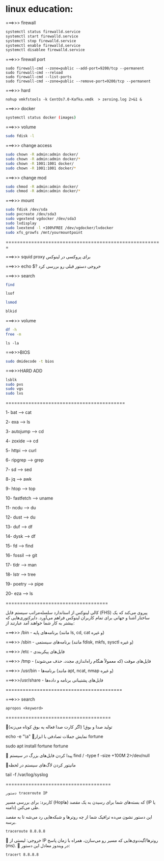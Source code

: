 # linux education:


===>>> firewall

```bash
systemctl status firewalld.service
systemctl start firewalld.service
systemctl stop firewalld.service
systemctl enable firewalld.service
systemctl disablee firewalld.service
```

===>>> firewall port
```
sudo firewall-cmd --zone=public --add-port=9200/tcp --permanent
sudo firewall-cmd --reload
sudo firewall-cmd --list-ports
sudo firewall-cmd --zone=public --remove-port=9200/tcp --permanent
```

===>>> hard
```
nohup vmkfstools -k CentOs7.0-Kafka.vmdk  > zeroing.log 2>&1 &
```

===>>> docker

```bash
systemctl status docker (images)
```

===>>> volume

```bash
sudo fdisk -l
```

===>>> change access

```bash
sudo chown -R admin:admin docker/
sudo chown -R admin:admin docker/*
sudo chown -R 1001:1001 docker/
sudo chown -R 1001:1001 docker/*
```

===>>> change mod
```bash
sudo chmod -R admin:admin docker/
sudo chmod -R admin:admin docker/*
```

===>>> mount

```bash
sudo fdisk /dev/sda
sudo pvcreate /dev/sda3
sudo vgextend vgdocker /dev/sda3
sudo lvdisplay
sudo lvextend -l +100%FREE /dev/vgdocker/lvdocker
sudo xfs_growfs /mnt/yourmountpoint
```


=======================================================

===>>> squid proxy  برای پروکسی در لینوکس 


===>>> echo $? خروجی دستور قبلی رو بررسی کرد

===>>> search
```bash
find
```

```bash
lsof
```

```bash
lsmod
```

```bash
blkid
```

===>>> volume
```bash
df -h 
free -m
```

```
ls -la
```

===>>>BIOS
```bash
sudo dmidecode -t bios
```

===>>>HARD ADD

```bash
lsblk
sudo pvs
sudo vgs
sudo lvs
```


==========================================

1- bat --> cat

2- exa --> ls

3- autojump --> cd

4- zoxide --> cd

5- httpi --> curl

6- ripgrep --> grep

7- sd --> sed

8- jq --> awk

9- htop --> top

10- fastfetch --> uname

11- ncdu --> du

12- dust --> du

13-  duf --> df

14- dysk --> df

15- fd --> find

16- fossil --> git

17- tldr --> man

18- lstr --> tree

19- poetry --> pipe

20- eza --> ls

====================================


کالی لینوکس از استاندارد سلسله‌مراتب سیستم فایل (FHS) پیروی می‌کند که یک ساختار آشنا و جهانی برای تمام کاربران لینوکس فراهم می‌آورد. دایرکتوری‌هایی که بیشتر به کار شما خواهند آمد عبارتند از:

===>>> /bin - برنامه‌های پایه (مانند ls, cd, cat و غیره)

===>>> /sbin - برنامه‌های سیستمی (مانند fdisk, mkfs, sysctl و غیره)

===>>> /etc - فایل‌های پیکربندی

===>>> /tmp - فایل‌های موقت (که معمولاً هنگام راه‌اندازی مجدد، حذف می‌شوند)

===>>> /usr/bin - برنامه‌ها (مانند apt, ncat, nmap و غیره)

===>>>/usr/share - فایل‌های پشتیبانی برنامه و داده‌ها

=========================================


===>>> search
```
apropos <keyword>
```

=====================================

🔹تولید صدا و بوق!
(اگر کارت صدا فعاله یه بوق کوتاه می‌زنه)

echo -e "\a"
🔹نمایش جملات تصادفی با ابزار fortune

sudo apt install fortune
fortune

🔹  پیدا کردن فایل‌های بزرگ در سیستم
find / -type f -size +100M 2>/dev/null

🔹مانیتور کردن لاگ‌های سیستم در لحظه

tail -f /var/log/syslog

=====================================

```
دستور traceroute IP
```
کاربرد: برای بررسی مسیر (Hopها) که بسته‌های شما برای رسیدن به یک مقصد (IP یا دامنه) طی می‌کنن.

این دستور نشون می‌ده ترافیک شما از چه روترها و شبکه‌هایی رد می‌شه تا به مقصد برسه.

```
traceroute 8.8.8.8
```


🔎 خروجی: لیستی از IP روترها/گیت‌وی‌هایی که مسیر رو می‌سازن، همراه با زمان پاسخ (ms).
📌 در ویندوز معادل این دستور:
```
tracert 8.8.8.8
```
